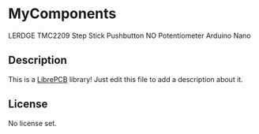# MyComponents

LERDGE TMC2209 Step Stick
Pushbutton NO
Potentiometer
Arduino Nano

## Description

This is a [LibrePCB](https://librepcb.org) library!
Just edit this file to add a description about it.

## License

No license set.
